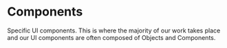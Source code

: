 # Components

Specific UI components. This is where the majority of our work takes place and our UI components are often composed of Objects and Components.